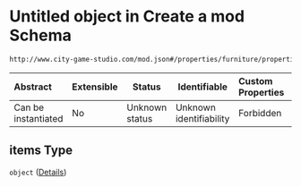 # Untitled object in Create a mod Schema

```txt
http://www.city-game-studio.com/mod.json#/properties/furniture/properties/add/items
```




| Abstract            | Extensible | Status         | Identifiable            | Custom Properties | Additional Properties | Access Restrictions | Defined In                                                                 |
| :------------------ | ---------- | -------------- | ----------------------- | :---------------- | --------------------- | ------------------- | -------------------------------------------------------------------------- |
| Can be instantiated | No         | Unknown status | Unknown identifiability | Forbidden         | Allowed               | none                | [generic.schema.json\*](../out/generic.schema.json "open original schema") |

## items Type

`object` ([Details](generic-properties-furniture-properties-add-items.md))

